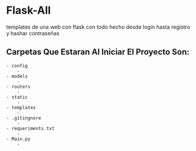 # Flask-All
templates de una web con flask con todo hecho desde login hasta registro y hashar contraseñas

## Carpetas Que Estaran Al Iniciar El Proyecto Son:
    - config
        -
    - models
        -
    - routers 
        -
    - static
        -
    - templates
        -
    - .gitingnore
        -
    - requeriments.txt
        -
    - Main.py
        -